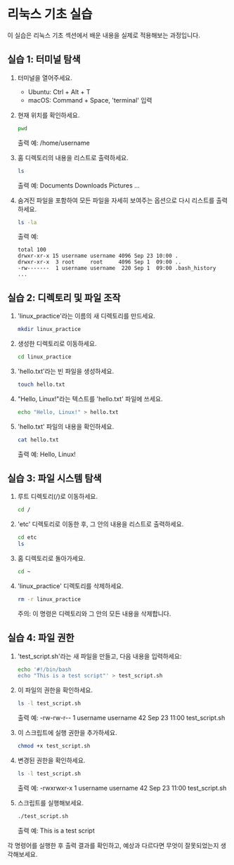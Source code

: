 # 리눅스 기초 실습

이 실습은 리눅스 기초 섹션에서 배운 내용을 실제로 적용해보는 과정입니다.

## 실습 1: 터미널 탐색

1. 터미널을 열어주세요.
   - Ubuntu: Ctrl + Alt + T
   - macOS: Command + Space, 'terminal' 입력

2. 현재 위치를 확인하세요.
   ```bash
   pwd
   ```
   출력 예: /home/username

3. 홈 디렉토리의 내용을 리스트로 출력하세요.
   ```bash
   ls
   ```
   출력 예: Documents Downloads Pictures ...

4. 숨겨진 파일을 포함하여 모든 파일을 자세히 보여주는 옵션으로 다시 리스트를 출력하세요.
   ```bash
   ls -la
   ```
   출력 예: 
   ```
   total 100
   drwxr-xr-x 15 username username 4096 Sep 23 10:00 .
   drwxr-xr-x  3 root     root     4096 Sep 1  09:00 ..
   -rw-------  1 username username  220 Sep 1  09:00 .bash_history
   ...
   ```

## 실습 2: 디렉토리 및 파일 조작

1. 'linux_practice'라는 이름의 새 디렉토리를 만드세요.
   ```bash
   mkdir linux_practice
   ```

2. 생성한 디렉토리로 이동하세요.
   ```bash
   cd linux_practice
   ```

3. 'hello.txt'라는 빈 파일을 생성하세요.
   ```bash
   touch hello.txt
   ```

4. "Hello, Linux!"라는 텍스트를 'hello.txt' 파일에 쓰세요.
   ```bash
   echo "Hello, Linux!" > hello.txt
   ```

5. 'hello.txt' 파일의 내용을 확인하세요.
   ```bash
   cat hello.txt
   ```
   출력 예: Hello, Linux!

## 실습 3: 파일 시스템 탐색

1. 루트 디렉토리(/)로 이동하세요.
   ```bash
   cd /
   ```

2. 'etc' 디렉토리로 이동한 후, 그 안의 내용을 리스트로 출력하세요.
   ```bash
   cd etc
   ls
   ```

3. 홈 디렉토리로 돌아가세요.
   ```bash
   cd ~
   ```

4. 'linux_practice' 디렉토리를 삭제하세요.
   ```bash
   rm -r linux_practice
   ```
   주의: 이 명령은 디렉토리와 그 안의 모든 내용을 삭제합니다.

## 실습 4: 파일 권한

1. 'test_script.sh'라는 새 파일을 만들고, 다음 내용을 입력하세요:
   ```bash
   echo '#!/bin/bash
   echo "This is a test script"' > test_script.sh
   ```

2. 이 파일의 권한을 확인하세요.
   ```bash
   ls -l test_script.sh
   ```
   출력 예: -rw-rw-r-- 1 username username 42 Sep 23 11:00 test_script.sh

3. 이 스크립트에 실행 권한을 추가하세요.
   ```bash
   chmod +x test_script.sh
   ```

4. 변경된 권한을 확인하세요.
   ```bash
   ls -l test_script.sh
   ```
   출력 예: -rwxrwxr-x 1 username username 42 Sep 23 11:00 test_script.sh

5. 스크립트를 실행해보세요.
   ```bash
   ./test_script.sh
   ```
   출력 예: This is a test script

각 명령어를 실행한 후 출력 결과를 확인하고, 예상과 다르다면 무엇이 잘못되었는지 생각해보세요.